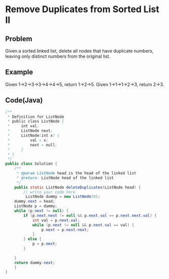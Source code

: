 Remove Duplicates from Sorted List II
===

## Problem

Given a sorted linked list, delete all nodes that have duplicate numbers, leaving only distinct numbers from the original list.



## Example

Given 1->2->3->3->4->4->5, return 1->2->5.
Given 1->1->1->2->3, return 2->3.


Code(Java)
----------

```java
/**
 * Definition for ListNode
 * public class ListNode {
 *     int val;
 *     ListNode next;
 *     ListNode(int x) {
 *         val = x;
 *         next = null;
 *     }
 * }
 */
public class Solution {
    /**
     * @param ListNode head is the head of the linked list
     * @return: ListNode head of the linked list
     */
    public static ListNode deleteDuplicates(ListNode head) {
        // write your code here
         ListNode dummy = new ListNode(0);
    dummy.next = head;
    ListNode p = dummy;
    while (p.next != null) {
        if (p.next.next != null && p.next.val == p.next.next.val) {
            int val = p.next.val;
            while (p.next != null && p.next.val == val) {
                p.next = p.next.next;
            }
        } else {
            p = p.next;
        }
        
    }
    return dummy.next;
    }
}

```